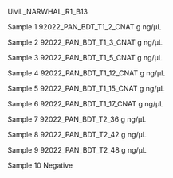 UML_NARWHAL_R1_B13

Sample 1 
92022_PAN_BDT_T1_2_CNAT
g
ng/μL

Sample 2
92022_PAN_BDT_T1_3_CNAT
g
ng/μL

Sample 3
92022_PAN_BDT_T1_5_CNAT
g
ng/μL

Sample 4
92022_PAN_BDT_T1_12_CNAT
g
ng/μL

Sample 5 
92022_PAN_BDT_T1_15_CNAT
g
ng/μL

Sample 6
92022_PAN_BDT_T1_17_CNAT
g
ng/μL

Sample 7 
92022_PAN_BDT_T2_36
g
ng/μL

Sample 8 
92022_PAN_BDT_T2_42
g
ng/μL

Sample 9 
92022_PAN_BDT_T2_48
g
ng/μL

Sample 10 
Negative 